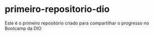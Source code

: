 # primeiro-repositorio-dio
Este é o primeiro repositório criado para compartilhar o progresso no Bootcamp da DIO
